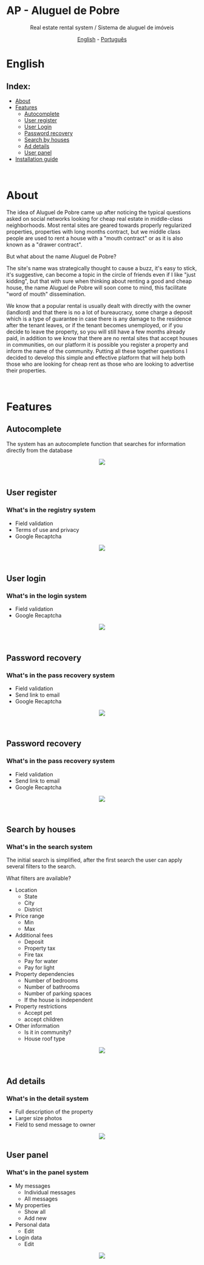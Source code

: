 # AP - Aluguel de Pobre

<p align="center">Real estate rental system / Sistema de aluguel de imóveis</p>
<p align="center">
<a href='#english'>English</a>
-
<a href='#português'>Português</a>
</p>


# English

## Index:

* [About](#about)
* [Features](#features)
    * [Autocomplete](#autocomplete)
    * [User register](#user-register)
    * [User Login](#user-login)
    * [Password recovery](#password-recovery)
    * [Search by houses](#search-by-houses)
    * [Ad details](#ad-details)
    * [User panel](#user-panel)
* [Installation guide](#instalattion-guide)


<br>

# About
<p>The idea of Aluguel de Pobre came up after noticing the typical questions asked on social networks looking for
                 cheap real estate in middle-class neighborhoods.
                 Most rental sites are geared towards properly regularized properties, properties with
                 long months contract, but we middle class people are used to
                 rent a house with a "mouth contract" or as it is also known as a "drawer contract".
</p>
<p>But what about the name Aluguel de Pobre?</p>
<p>The site's name was strategically thought to cause a buzz, it's easy to stick, it's suggestive,
     can become a topic in the circle of friends even if I like "just kidding", but that with
     sure when thinking about renting a good and cheap house, the name Aluguel de Pobre will soon come to mind, this
     facilitate "word of mouth" dissemination.
</p>

<p>We know that a popular rental is usually dealt with directly with the owner (landlord) and that there is no
     a lot of bureaucracy, some charge a deposit which is a type of guarantee in case there is
     any damage to the residence after the tenant leaves, or if the tenant becomes unemployed,
     or if you decide to leave the property, so you will still have a few months already paid, in addition to
     we know that there are no rental sites that accept houses in communities, on our platform it is
     possible you register a property and inform the name of the community. Putting all these together
     questions I decided to develop this simple and effective platform that will help both those who are looking for
     cheap rent as those who are looking to advertise their properties.
</p>

<br>

# Features

## Autocomplete

<p>
The system has an autocomplete function that searches for information directly from the database
</p>

<p align="center">
    <img src="github/autocomplete.gif" />
</p>

<br>

## User register

### What's in the registry system

* Field validation
* Terms of use and privacy
* Google Recaptcha

<p align="center">
    <img src="github/register.gif" />
</p>

<br>

## User login

### What's in the login system

* Field validation
* Google Recaptcha

<p align="center">
    <img src="github/login.gif" />
</p>

<br>

## Password recovery

### What's in the pass recovery system

* Field validation
* Send link to email
* Google Recaptcha

<p align="center">
    <img src="github/passrecovery.gif" />
</p>

<br>

## Password recovery

### What's in the pass recovery system

* Field validation
* Send link to email
* Google Recaptcha

<p align="center">
    <img src="github/passrecovery.gif" />
</p>

<br>

## Search by houses

### What's in the search system

<p>The initial search is simplified, after the first search the user can apply several filters to the search.</p>

<p>What filters are available?</p>

* Location
    * State
    * City
    * District
* Price range
    * Min
    * Max
* Additional fees
    * Deposit
    * Property tax
    * Fire tax
    * Pay for water
    * Pay for light
* Property dependencies
    * Number of bedrooms
    * Number of bathrooms
    * Number of parking spaces
    * If the house is independent
* Property restrictions
    * Accept pet
    * accept children
* Other information
    * Is it in community?
    * House roof type

<p align="center">
    <img src="github/search.gif" />
</p>

<br>

## Ad details

### What's in the detail system

* Full description of the property
* Larger size photos
* Field to send message to owner

<p align="center">
    <img src="github/addetail.gif" />
</p>

## User panel

### What's in the panel system

* My messages
    * Individual messages
    * All messages
* My properties
    * Show all
    * Add new
* Personal data
    * Edit
* Login data
    * Edit

<p align="center">
    <img src="github/userpanel.gif" />
</p>
